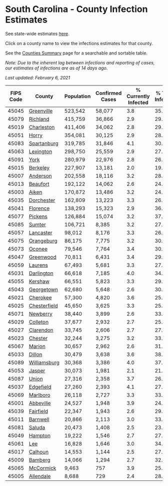 # South Carolina - County Infection Estimates

See state-wide estimates [here](/infections/us-sc).

Click on a county name to view the infections estimates for that county.

See the [Counties Summary](/infections/summary-counties) page for a searchable and sortable table.

*Note: Due to the inherent lag between infections and reporting of cases, our estimates of infections are as of 14 days ago.*

*Last updated: February 6, 2021*

|   FIPS Code |                       County |   Population |   Confirmed Cases |   % Currently Infected |   % Total Infected |
|-------------|------------------------------|--------------|-------------------|------------------------|--------------------|
|       45045 |     [Greenville](greenville) |      523,542 |            58,077 |                    3.8 |               35.6 |
|       45079 |         [Richland](richland) |      415,759 |            36,866 |                    2.9 |               29.9 |
|       45019 |     [Charleston](charleston) |      411,406 |            34,062 |                    2.8 |               29.1 |
|       45051 |               [Horry](horry) |      354,081 |            30,125 |                    2.9 |               28.5 |
|       45083 |   [Spartanburg](spartanburg) |      319,785 |            31,846 |                    4.1 |               30.4 |
|       45063 |       [Lexington](lexington) |      298,750 |            25,559 |                    2.9 |               27.7 |
|       45091 |                 [York](york) |      280,979 |            22,976 |                    2.8 |               26.0 |
|       45015 |         [Berkeley](berkeley) |      227,907 |            13,181 |                    2.0 |               19.8 |
|       45007 |         [Anderson](anderson) |      202,558 |            18,116 |                    3.2 |               28.1 |
|       45013 |         [Beaufort](beaufort) |      192,122 |            14,062 |                    2.6 |               24.8 |
|       45003 |               [Aiken](aiken) |      170,872 |            13,486 |                    3.2 |               24.7 |
|       45035 |     [Dorchester](dorchester) |      162,809 |            13,223 |                    3.3 |               26.5 |
|       45041 |         [Florence](florence) |      138,293 |            15,323 |                    2.9 |               36.8 |
|       45077 |           [Pickens](pickens) |      126,884 |            15,074 |                    3.2 |               37.3 |
|       45085 |             [Sumter](sumter) |      106,721 |             8,385 |                    3.2 |               27.0 |
|       45057 |       [Lancaster](lancaster) |       98,012 |             8,176 |                    3.3 |               26.4 |
|       45075 |     [Orangeburg](orangeburg) |       86,175 |             7,775 |                    3.2 |               30.6 |
|       45073 |             [Oconee](oconee) |       79,546 |             7,764 |                    3.4 |               30.3 |
|       45047 |       [Greenwood](greenwood) |       70,811 |             6,431 |                    3.4 |               29.6 |
|       45059 |           [Laurens](laurens) |       67,493 |             5,681 |                    3.3 |               27.5 |
|       45031 |     [Darlington](darlington) |       66,618 |             7,185 |                    4.0 |               34.6 |
|       45055 |           [Kershaw](kershaw) |       66,551 |             5,823 |                    3.3 |               29.8 |
|       45043 |     [Georgetown](georgetown) |       62,680 |             5,648 |                    2.6 |               30.1 |
|       45021 |         [Cherokee](cherokee) |       57,300 |             4,820 |                    3.6 |               25.6 |
|       45025 | [Chesterfield](chesterfield) |       45,650 |             3,625 |                    3.3 |               25.5 |
|       45071 |         [Newberry](newberry) |       38,440 |             3,899 |                    2.6 |               33.1 |
|       45029 |         [Colleton](colleton) |       37,677 |             2,932 |                    2.7 |               25.8 |
|       45027 |       [Clarendon](clarendon) |       33,745 |             2,606 |                    2.7 |               27.5 |
|       45023 |           [Chester](chester) |       32,244 |             3,275 |                    3.2 |               33.0 |
|       45067 |             [Marion](marion) |       30,657 |             2,962 |                    2.6 |               31.5 |
|       45033 |             [Dillon](dillon) |       30,479 |             3,638 |                    3.6 |               38.3 |
|       45089 | [Williamsburg](williamsburg) |       30,368 |             3,386 |                    4.0 |               37.9 |
|       45053 |             [Jasper](jasper) |       30,073 |             1,981 |                    2.1 |               21.9 |
|       45087 |               [Union](union) |       27,316 |             2,358 |                    3.7 |               26.9 |
|       45037 |       [Edgefield](edgefield) |       27,260 |             2,393 |                    4.1 |               27.8 |
|       45069 |         [Marlboro](marlboro) |       26,118 |             2,727 |                    3.3 |               33.6 |
|       45001 |       [Abbeville](abbeville) |       24,527 |             1,948 |                    3.9 |               24.9 |
|       45039 |       [Fairfield](fairfield) |       22,347 |             1,943 |                    2.6 |               29.2 |
|       45011 |         [Barnwell](barnwell) |       20,866 |             2,113 |                    3.0 |               33.0 |
|       45081 |             [Saluda](saluda) |       20,473 |             1,408 |                    2.5 |               23.7 |
|       45049 |           [Hampton](hampton) |       19,222 |             1,546 |                    2.7 |               27.1 |
|       45061 |                   [Lee](lee) |       16,828 |             1,646 |                    3.0 |               34.1 |
|       45017 |           [Calhoun](calhoun) |       14,553 |             1,144 |                    2.5 |               27.0 |
|       45009 |           [Bamberg](bamberg) |       14,066 |             1,294 |                    2.7 |               32.1 |
|       45065 |       [McCormick](mccormick) |        9,463 |               757 |                    3.9 |               25.0 |
|       45005 |       [Allendale](allendale) |        8,688 |               729 |                    2.4 |               28.4 |